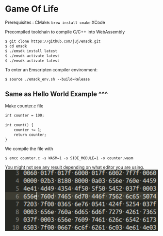 # Game Of Life

Prerequisites :
CMake: `brew install cmake`
XCode

Precompiled toolchain to compile C/C++ into WebAssembly
```
$ git clone https://github.com/juj/emsdk.git
$ cd emsdk
$ ./emsdk install latest
$ ./emsdk activate latest
$ ./emsdk activate latest
```

To enter an Emscripten compiler environment:
```
$ source ./emsdk_env.sh --build=Release
```

Same as Hello World Example ^^^
---

Make counter.c file

```
int counter = 100;

int count() {  
    counter += 1;
    return counter;
}
```

We compile the file with 

```
$ emcc counter.c -s WASM=1 -s SIDE_MODULE=1 -o counter.wasm
```

You might not see any result depending on what editor you are using.
![Output](counterOutput.png)
